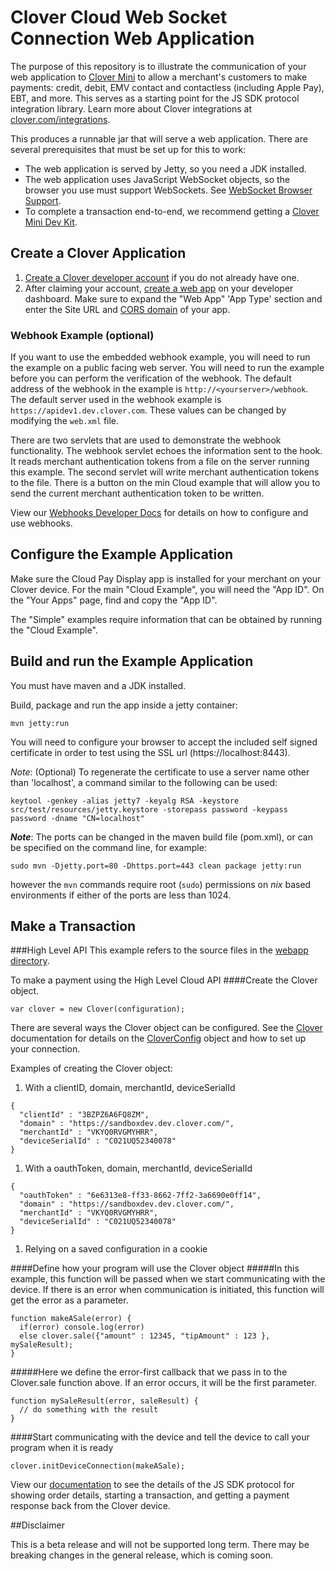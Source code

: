 Clover Cloud Web Socket Connection Web Application
====================================================
The purpose of this repository is to illustrate the communication of your web application to [Clover Mini](https://www.clover.com/pos-hardware/mini) to allow a merchant's customers to make payments: credit, debit, EMV contact and contactless (including Apple Pay), EBT, and more. This serves as a starting point for the JS SDK protocol integration library. Learn more about Clover integrations at [clover.com/integrations](https://www.clover.com/integrations).

This produces a runnable jar that will serve a web application. There are several prerequisites that must be set up for this to work:
- The web application is served by Jetty, so you need a JDK installed.
- The web application uses JavaScript WebSocket objects, so the browser you use must support WebSockets. See [WebSocket Browser Support](http://caniuse.com/#feat=websockets).
- To complete a transaction end-to-end, we recommend getting a [Clover Mini Dev Kit](http://cloverdevkit.com/collections/devkits/products/clover-mini-dev-kit).

## Create a Clover Application

1.  [Create a Clover developer account](https://docs.clover.com/build/#first-create-your-developer-account) if you do not already have one.
7.  After claiming your account, [create a web app](https://docs.clover.com/build/web-apps/#step-1-create-your-clover-web-app) on your developer dashboard. Make sure to expand the "Web App" 'App Type' section and enter the Site URL and [CORS domain](https://docs.clover.com/build/web-apps/cors/) of your app.

### Webhook Example (optional)
If you want to use the embedded webhook example, you will need to run the example on a public facing web server.  You 
will need to run the example before you can perform the verification of the webhook. The default address of the webhook
in the example is ```http://<yourserver>/webhook```.  The default server used in the webhook example is
`https://apidev1.dev.clover.com`.  These values can be changed by modifying the `web.xml` file.  

There are two servlets that are used to demonstrate the webhook functionality.  The webhook servlet echoes the 
information sent to the hook.  It reads merchant authentication tokens from a file on the server running this example.
The second servlet will write merchant authentication tokens to the file.  There is a button on the min Cloud example 
that will allow you to send the current merchant authentication token to be written.

View our [Webhooks Developer Docs](https://docs.clover.com/build/web-apps/webhooks/) for details on how to configure and use webhooks.
    
## Configure the Example Application    
    
Make sure the Cloud Pay Display app is installed for your merchant on your Clover device.
For the main "Cloud Example", you will need the "App ID".  On the "Your Apps" page, find and copy the "App ID".

The "Simple" examples require information that can be obtained by running the "Cloud Example".             
    
## Build and run the Example Application
    
You must have maven and a JDK installed.

Build, package and run the app inside a jetty container:
```
mvn jetty:run
```

You will need to configure your browser to accept the included self signed certificate in order to test using the SSL 
url (https://localhost:8443).

_*Note*_:  (Optional) To regenerate the certificate to use a server name other than 'localhost', a command similar to
the following can be used:
```
keytool -genkey -alias jetty7 -keyalg RSA -keystore src/test/resources/jetty.keystore -storepass password -keypass password -dname "CN=localhost"
```
__*Note*__: The ports can be changed in the maven build file (pom.xml), or can be specified on the command line, for example:
```
sudo mvn -Djetty.port=80 -Dhttps.port=443 clean package jetty:run
```
however the `mvn` commands require root (`sudo`) permissions on *nix* based environments if either of the ports are less than 1024.

## Make a Transaction

###High Level API
This example refers to the source files in the [webapp directory](https://github.com/clover/remote-pay-cloud/blob/master/src/main/webapp).

To make a payment using the High Level Cloud API
####Create the Clover object.
```
var clover = new Clover(configuration);
```

There are several ways the Clover object can be configured. See the [Clover](https://rawgit.com/clover/remote-pay-cloud/master/src/main/webapp/docs/Clover.html)
documentation for details on the [CloverConfig](https://rawgit.com/clover/remote-pay-cloud/master/src/main/webapp/docs/global.html#CloverConfig)
object and how to set up your connection.

Examples of creating the Clover object:

1. With a clientID, domain, merchantId, deviceSerialId
```
{
  "clientId" : "3BZPZ6A6FQ8ZM",
  "domain" : "https://sandboxdev.dev.clover.com/",
  "merchantId" : "VKYQ0RVGMYHRR",
  "deviceSerialId" : "C021UQ52340078"
}
```
1. With a oauthToken, domain, merchantId, deviceSerialId
```
{
  "oauthToken" : "6e6313e8-ff33-8662-7ff2-3a6690e0ff14",
  "domain" : "https://sandboxdev.dev.clover.com/",
  "merchantId" : "VKYQ0RVGMYHRR",
  "deviceSerialId" : "C021UQ52340078"
}
```
1. Relying on a saved configuration in a cookie

####Define how your program will use the Clover object
#####In this example, this function will be passed when we start communicating with the device.  If there is an error when communication is initiated, this function will get the error as a parameter.
```
function makeASale(error) {
  if(error) console.log(error)
  else clover.sale({"amount" : 12345, "tipAmount" : 123 }, mySaleResult);
}
```

#####Here we define the error-first callback that we pass in to the Clover.sale function above.  If an error occurs, it will be the first parameter.
```
function mySaleResult(error, saleResult) {
  // do something with the result
}
```

####Start communicating with the device and tell the device to call your program when it is ready
```
clover.initDeviceConnection(makeASale);
```

View our [documentation](https://rawgit.com/clover/remote-pay-cloud/master/src/main/webapp/docs/index.html) to see the 
details of the JS SDK protocol for showing order details, starting a transaction, and getting a payment response back 
from the Clover device.

##Disclaimer

This is a beta release and will not be supported long term. There may be breaking changes in the general release, which is coming soon. 
